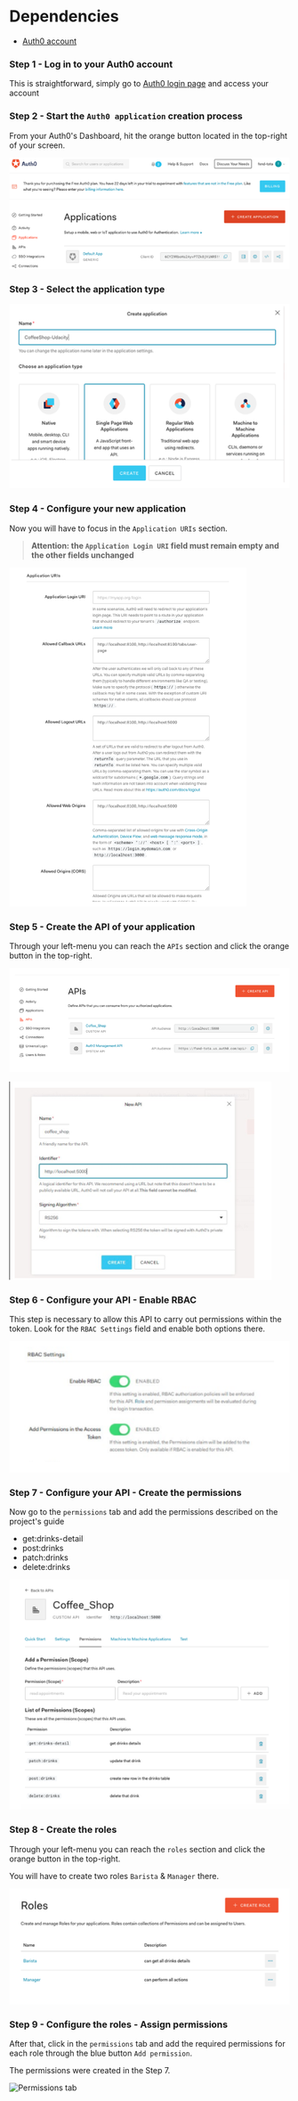 # Dependencies

* [Auth0 account](https://www.auth0.com)

### Step 1 - Log in to your Auth0 account

This is straightforward, simply go to [Auth0 login page](https://auth0.com/auth/login) and access  your account


### Step 2 - Start the `Auth0 application` creation process

From your Auth0's Dashboard, hit the orange button located in the top-right of your screen.

![Dashboard page](./images/auth01.png)

### Step 3 - Select the application type

![Create app](./images/auth02.png)

### Step 4 - Configure your new application

Now you will have to focus in the `Application URIs` section.

> **Attention: the `Application Login URI` field must remain empty and the other fields unchanged**

![Application setup sample](./images/auth03.png)


### Step 5 - Create the API of your application
Through your left-menu you can reach the `APIs` section and click the orange button in the top-right.

![Create new API - screen](./images/auth04.png)

![Create new API - setup](./images/auth05.png)


### Step 6 - Configure your API - Enable RBAC

This step is necessary to allow this API to carry out permissions within the token. Look for the
 `RBAC Settings` field and enable both options there.
 
 ![RBAC setup](./images/auth06.png)


### Step 7 - Configure your API - Create the permissions

Now go to the `permissions` tab and add the permissions described on the project's guide

* get:drinks-detail	
* post:drinks	
* patch:drinks	
* delete:drinks	

 ![Create permissions](./images/auth07.png)
 
 
### Step 8 - Create the roles

Through your left-menu you can reach the `roles` section and click the orange button in the top-right.

You will have to create two roles `Barista` & `Manager` there.

![Create role sample](./images/auth08.png)


### Step 9 - Configure the roles - Assign permissions

After that, click in the `permissions` tab 
and add the required permissions for each role through the blue button `Add permission`. 

The permissions were created in the Step 7. 


![Permissions tab](./images/oauth09.png)
